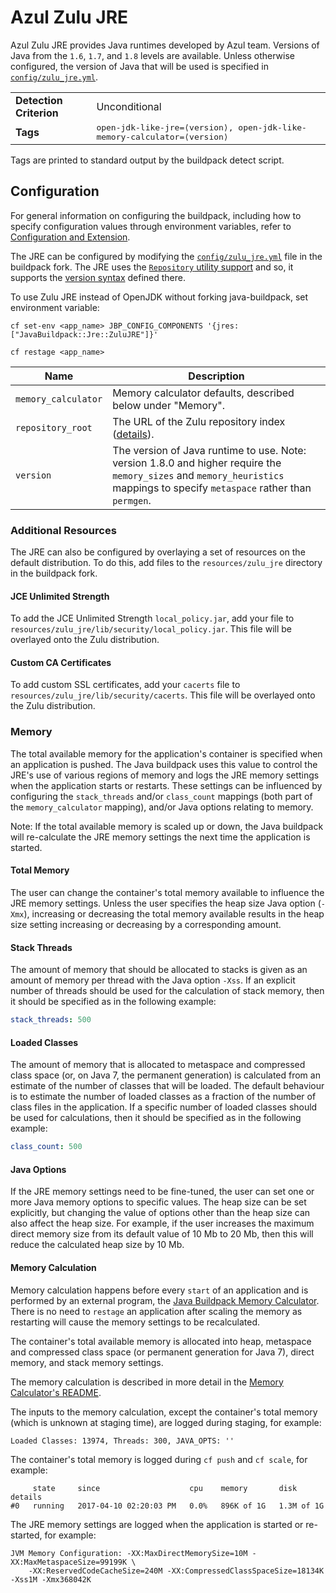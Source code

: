 # Azul Zulu JRE
Azul Zulu JRE provides Java runtimes developed by Azul team.  Versions of Java from the `1.6`, `1.7`, and `1.8` levels are available.  Unless otherwise configured, the version of Java that will be used is specified in [`config/zulu_jre.yml`][].

<table>
  <tr>
    <td><strong>Detection Criterion</strong></td>
    <td>Unconditional</td>
  </tr>
  <tr>
    <td><strong>Tags</strong></td>
    <td><tt>open-jdk-like-jre=&lang;version&rang;, open-jdk-like-memory-calculator=&lang;version&rang;</tt></td>
  </tr>
</table>
Tags are printed to standard output by the buildpack detect script.


## Configuration
For general information on configuring the buildpack, including how to specify configuration values through environment variables, refer to [Configuration and Extension][].

The JRE can be configured by modifying the [`config/zulu_jre.yml`][] file in the buildpack fork.  The JRE uses the [`Repository` utility support][repositories] and so, it supports the [version syntax][]  defined there.

To use Zulu JRE instead of OpenJDK without forking java-buildpack, set environment variable:

`cf set-env <app_name> JBP_CONFIG_COMPONENTS '{jres: ["JavaBuildpack::Jre::ZuluJRE"]}'`

`cf restage <app_name>`

| Name | Description
| ---- | -----------
| `memory_calculator` | Memory calculator defaults, described below under "Memory".
| `repository_root` | The URL of the Zulu repository index ([details][repositories]).
| `version` | The version of Java runtime to use. Note: version 1.8.0 and higher require the `memory_sizes` and `memory_heuristics` mappings to specify `metaspace` rather than `permgen`.

### Additional Resources
The JRE can also be configured by overlaying a set of resources on the default distribution. To do this, add files to the `resources/zulu_jre` directory in the buildpack fork.

#### JCE Unlimited Strength
To add the JCE Unlimited Strength `local_policy.jar`, add your file to `resources/zulu_jre/lib/security/local_policy.jar`.  This file will be overlayed onto the Zulu distribution.

#### Custom CA Certificates
To add custom SSL certificates, add your `cacerts` file to `resources/zulu_jre/lib/security/cacerts`.  This file will be overlayed onto the Zulu distribution.

### Memory
The total available memory for the application's container is specified when an application is pushed.
The Java buildpack uses this value to control the JRE's use of various
regions of memory and logs the JRE memory settings when the application starts or restarts.
These settings can be influenced by configuring
the `stack_threads` and/or `class_count` mappings (both part of the `memory_calculator` mapping),
and/or Java options relating to memory.

Note: If the total available memory is scaled up or down, the Java buildpack will re-calculate the JRE memory settings the next time the application is started.

#### Total Memory

The user can change the container's total memory available to influence the JRE memory settings.
Unless the user specifies the heap size Java option (`-Xmx`), increasing or decreasing the total memory
available results in the heap size setting increasing or decreasing by a corresponding amount.

#### Stack Threads

The amount of memory that should be allocated to stacks is given as an amount of memory per
thread with the Java option `-Xss`. If an explicit number of
threads should be used for the calculation of stack memory, then it should be specified as in
the following example:

```yaml
stack_threads: 500
```

#### Loaded Classes

The amount of memory that is allocated to metaspace and compressed class space (or, on Java 7, the permanent generation) is calculated from an estimate of the number of classes that will be loaded. The default behaviour is to estimate the number of loaded classes as a fraction of the number of class files in the application.
If a specific number of loaded classes should be used for calculations, then it should be specified as in the following example:

```yaml
class_count: 500
```

#### Java Options

If the JRE memory settings need to be fine-tuned, the user can set one or more Java memory options to
specific values. The heap size can be set explicitly, but changing the value of options other
than the heap size can also affect the heap size. For example, if the user increases
the maximum direct memory size from its default value of 10 Mb to 20 Mb, then this will
reduce the calculated heap size by 10 Mb.

#### Memory Calculation
Memory calculation happens before every `start` of an application and is performed by an external program, the [Java Buildpack Memory Calculator]. There is no need to `restage` an application after scaling the memory as restarting will cause the memory settings to be recalculated.

The container's total available memory is allocated into heap, metaspace and compressed class space (or permanent generation for Java 7),
direct memory, and stack memory settings.

The memory calculation is described in more detail in the [Memory Calculator's README].
  
The inputs to the memory calculation, except the container's total memory (which is unknown at staging time), are logged during staging, for example:
```
Loaded Classes: 13974, Threads: 300, JAVA_OPTS: ''
```

The container's total memory is logged during `cf push` and `cf scale`, for example:
```
     state     since                    cpu    memory       disk         details
#0   running   2017-04-10 02:20:03 PM   0.0%   896K of 1G   1.3M of 1G
```

The JRE memory settings are logged when the application is started or re-started, for example:
```
JVM Memory Configuration: -XX:MaxDirectMemorySize=10M -XX:MaxMetaspaceSize=99199K \
    -XX:ReservedCodeCacheSize=240M -XX:CompressedClassSpaceSize=18134K -Xss1M -Xmx368042K
```

[`config/components.yml`]: ../config/components.yml
[`config/zulu_jre.yml`]: ../config/zulu_jre.yml
[Configuration and Extension]: ../README.md#configuration-and-extension
[Java Buildpack Memory Calculator]: https://github.com/cloudfoundry/java-buildpack-memory-calculator
[Memory Calculator's README]: https://github.com/cloudfoundry/java-buildpack-memory-calculator
[Zulu JRE]: jre-zulu_jre.md
[Azul Zulu]: https://www.azul.com/products/zulu/
[repositories]: extending-repositories.md
[version syntax]: extending-repositories.md#version-syntax-and-ordering
